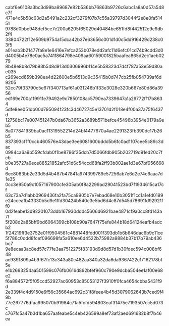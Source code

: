 cabf6e6108a3bc3d99ba99687e82b536bb76863b9726c6abc1a8a0d57a548c7f
471e4c5b58c63d2a5491a2c232cf3279f07b7c55a39797d3044f2e8e0fa51451
9788d0bbe948def5ce7e200a6205f65029d40484be651fd8f442512e9e9db2f4
33804722f12e509b9754a15dca42b37e63656c001d1d0c5dd916429d238c03f5
a01eab3b21477fa8e1e6416e7efca253b078edd2afc11d6efc01cd74b9cdd3d0
d4005b4e78e0ac5a741f864798e409aa6015900f825baafea865d2ec1aeb0279
8b48e8b8d79b93b548d913d0306996b114e5b58323d7d4f787a53e59d80ae035
c269ecd659b398ea4d22600e5b6513d9c35415b0d747cb25fb054739af6d9205
52cc79f33790c5e67f340713af61a031246b1f33e3028e320b667e80d86a3956
ed169e700a119911e79492e9c7850108ac5790ea7339647a1a29772ff17b8634
5dfe8ee051db00d795094f23fc3d4672745e13701d2f018e4f00a37a75f6437d
12758bc17e007451247b0da67b3652a3689b571befce45496b3954e0179a9eb5
8a077841939ba0ac11319552214d24bf4477670a4ae2291323fb390dc17b26b5
837393cf1f0ccb460576e43dae3ee6081600bddd5b6fc0ad1107cee5c89c3dac
0984ca6a9b559cfdab0f1be8796f35dcb7d5066fdb905b202719d91ed20c7fcb
b0e35727a9ece88521852afc51d6c54ccd68fa2ff93b802ae1d3e67bf956668d
6ec8063bb2e33d5d4b487b47841a974399789e57256ab7e6d2e74c6aaa7d1e35
0cc3e950a9c1057167900cfe305ab0f8a2299ad29041523bd7f1934615ca17cf
63c73a7d1abb0969436fa2fa75ca9905b7e7ebad68e10b3051f1cc1a1efd0199
e24cceafb43330b5d9e1ffd30424b540c3e5bd6d4c87d545d78691fd92921ff0
0d2feabe13d92201073ddb167930dddc5606d6921bae4871cf9a0cc8fd143a7f
5f208d2a85bff9bd6064399cb108b90a7647f75efe844b18d64124eafb4adcb2
1f24219ff3e3752e01f9504561c4881448fdd001f393db1b6b646dac6b9c11ce
5f786c0ddd8fcef096698fa5a610ee6d4522b75982a9884b37b17b79ab436bc7
9e8ecaa3ac8ed57c77fe3aa7512275f83193d9d8d57d1b30fdec594c008bf648
ac9391809a4b9f67fc13c343a80c482aa340a32da8da9367422c17162178bf5e
e1b2693254aa501599c076fb0616d892bfef960c790e9dcba504ee1af00e68e2
f6a884572f5f05ccd52927ac60953c85053127f3910ff0fca4654cbba5431f9d
2e339f4c4d9150e6f56c35664ac692c31f8feee4b45d3079062643b7ced9f49b
77e267776dfaa995070b91984c71a5fcfd594803eaf31475e7193507cc5d073c
c767fc5a47b3d1ba657aafeabe5c4eb426599a8ef73af2aed691682b8f7b46ea
